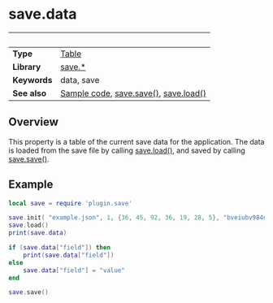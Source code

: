 # save.data

|                      | &nbsp; 
| -------------------- | ---------------------------------------------------------------
| __Type__             | [Table](https://docs.coronalabs.com/api/type/Table.html)
| __Library__          | [save.*](Readme.markdown)
| __Keywords__         | data, save
| __See also__         | [Sample code](sample.lua), [save.save()](save.markdown), [save.load()](load.markdown)


## Overview

This property is a table of the current save data for the application.  The data is loaded from the save file by calling [save.load()](load.markdown), and saved by calling [save.save()](save.markdown).


## Example
 
``````lua
local save = require 'plugin.save'

save.init( "example.json", 1, {36, 45, 92, 36, 19, 28, 5}, "bveiubv984nw0" )
save.load()
print(save.data)

if (save.data["field"]) then
	print(save.data["field"])
else
	save.data["field"] = "value"
end

save.save()
``````
